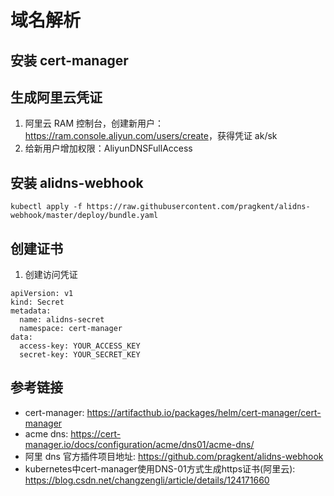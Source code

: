 # 域名解析

## 安装 cert-manager

## 生成阿里云凭证

1. 阿里云 RAM 控制台，创建新用户：<https://ram.console.aliyun.com/users/create>，获得凭证 ak/sk
2. 给新用户增加权限：AliyunDNSFullAccess

## 安装 alidns-webhook

```shell
kubectl apply -f https://raw.githubusercontent.com/pragkent/alidns-webhook/master/deploy/bundle.yaml
```

## 创建证书

1. 创建访问凭证

```shell
apiVersion: v1
kind: Secret
metadata:
  name: alidns-secret
  namespace: cert-manager
data:
  access-key: YOUR_ACCESS_KEY
  secret-key: YOUR_SECRET_KEY
```

## 参考链接

- cert-manager: <https://artifacthub.io/packages/helm/cert-manager/cert-manager>
- acme dns: <https://cert-manager.io/docs/configuration/acme/dns01/acme-dns/>
- 阿里 dns 官方插件项目地址: <https://github.com/pragkent/alidns-webhook>
- kubernetes中cert-manager使用DNS-01方式生成https证书(阿里云): <https://blog.csdn.net/changzengli/article/details/124171660>
